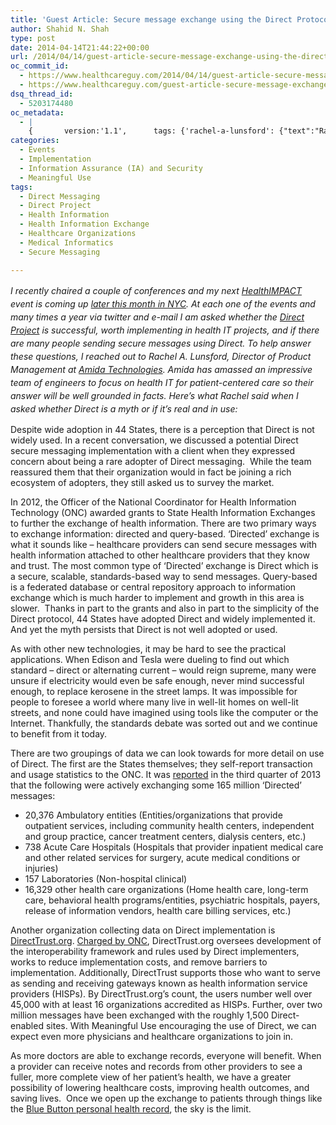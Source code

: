 ```yaml
---
title: 'Guest Article: Secure message exchange using the Direct Protocol is not a myth, there really are people using it'
author: Shahid N. Shah
type: post
date: 2014-04-14T21:44:22+00:00
url: /2014/04/14/guest-article-secure-message-exchange-using-the-direct-protocol-is-not-a-myth-there-really-are-people-using-it/
oc_commit_id:
  - https://www.healthcareguy.com/2014/04/14/guest-article-secure-message-exchange-using-the-direct-protocol-is-not-a-myth-there-really-are-people-using-it/1478770863
  - https://www.healthcareguy.com/guest-article-secure-message-exchange-using-the-direct-protocol-is-not-a-myth-there-really-are-people-using-it/1420181239
dsq_thread_id:
  - 5203174480
oc_metadata:
  - |
    {		version:'1.1',		tags: {'rachel-a-lunsford': {"text":"Rachel A. Lunsford","slug":"rachel-a-lunsford","source":{"_className":"Entity","url":"http://d.opencalais.com/pershash-1/5576df95-c9ec-39a6-b6a7-e0858bdc52ba","subjectURL":null,"type":{"_className":"ArtifactType","url":"http://s.opencalais.com/1/type/em/e/Person","name":"Person"},"name":"Rachel A. Lunsford","rawRelevance":0.628,"normalizedRelevance":0.628},"bucketName":"blacklisted","bucketPlacement":"user","_className":"Tag"}, 'director-of-product-management': {"text":"Director of Product Management","slug":"director-of-product-management","source":{"_className":"Entity","url":"http://d.opencalais.com/genericHasher-1/6634353b-2391-3d40-ae03-fc3f904a1210","subjectURL":null,"type":{"_className":"ArtifactType","url":"http://s.opencalais.com/1/type/em/e/Position","name":"Position"},"name":"Director of Product Management","rawRelevance":0.316,"normalizedRelevance":0.316},"bucketName":"blacklisted","bucketPlacement":"user","_className":"Tag"}, 'healthcare-organizations': {"text":"Healthcare Organizations","slug":"healthcare-organizations","source":null,"bucketName":"current","bucketPlacement":"auto","_className":"Tag"}, 'secure-messaging': {"text":"Secure Messaging","slug":"secure-messaging","source":null,"bucketName":"current","bucketPlacement":"auto","_className":"Tag"}, 'direct-messaging': {"text":"Direct Messaging","slug":"direct-messaging","source":null,"bucketName":"current","bucketPlacement":"auto","_className":"Tag"}, 'health-information': {"text":"Health Information","slug":"health-information","source":null,"bucketName":"current","bucketPlacement":"auto","_className":"Tag"}, 'health-information-exchange': {"text":"Health Information Exchange","slug":"health-information-exchange","source":null,"bucketName":"current","bucketPlacement":"auto","_className":"Tag"}, 'direct-project': {"text":"Direct Project","slug":"direct-project","source":null,"bucketName":"current","bucketPlacement":"auto","_className":"Tag"}, 'medical-informatics': {"text":"Medical informatics","slug":"medical-informatics","source":{"url":"http://d.opencalais.com/dochash-1/3bb3f0ea-34f7-3fc2-954d-4dc9791103fe/SocialTag/4","subjectURL":null,"type":{"url":"http://s.opencalais.com/1/type/tag/SocialTag","name":"SocialTag","_className":"ArtifactType"},"name":"Medical informatics","makeMeATag":true,"importance":1,"_className":"SocialTag","normalizedRelevance":1},"bucketName":"current","bucketPlacement":"auto","_className":"Tag"}}	}
categories:
  - Events
  - Implementation
  - Information Assurance (IA) and Security
  - Meaningful Use
tags:
  - Direct Messaging
  - Direct Project
  - Health Information
  - Health Information Exchange
  - Healthcare Organizations
  - Medical Informatics
  - Secure Messaging

---
```

<i style="line-height: 1.5em;">I recently chaired a couple of conferences and my next <a href="https://www.imn.org/health-impact/conference/Health-Impact-East/Home.html">HealthIMPACT</a> event is coming up <a href="https://www.imn.org/health-impact/conference/Health-Impact-East/Home.html">later this month in NYC</a>. At each one of the events and many times a year via twitter and e-mail I am asked whether the <a href="http://directproject.org/">Direct Project</a> is successful, worth implementing in health IT projects, and if there are many people sending secure messages using Direct. To help answer these questions, I reached out to Rachel A. Lunsford, Director of Product Management at <a href="http://amida-tech.com/">Amida Technologies</a>. Amida has amassed an impressive team of engineers to focus on health IT for patient-centered care so their answer will be well grounded in facts. Here’s what Rachel said when I asked whether Direct is a myth or if it’s real and in use:</i>

Despite wide adoption in 44 States, there is a perception that Direct is not widely used. In a recent conversation, we discussed a potential Direct secure messaging implementation with a client when they expressed concern about being a rare adopter of Direct messaging.  While the team reassured them that their organization would in fact be joining a rich ecosystem of adopters, they still asked us to survey the market.

In 2012, the Officer of the National Coordinator for Health Information Technology (ONC) awarded grants to State Health Information Exchanges to further the exchange of health information. There are two primary ways to exchange information: directed and query-based. ‘Directed’ exchange is what it sounds like – healthcare providers can send secure messages with health information attached to other healthcare providers that they know and trust. The most common type of ‘Directed’ exchange is Direct which is a secure, scalable, standards-based way to send messages. Query-based is a federated database or central repository approach to information exchange which is much harder to implement and growth in this area is slower.  Thanks in part to the grants and also in part to the simplicity of the Direct protocol, 44 States have adopted Direct and widely implemented it. And yet the myth persists that Direct is not well adopted or used.

As with other new technologies, it may be hard to see the practical applications. When Edison and Tesla were dueling to find out which standard – direct or alternating current – would reign supreme, many were unsure if electricity would even be safe enough, never mind successful enough, to replace kerosene in the street lamps. It was impossible for people to foresee a world where many live in well-lit homes on well-lit streets, and none could have imagined using tools like the computer or the Internet. Thankfully, the standards debate was sorted out and we continue to benefit from it today.

There are two groupings of data we can look towards for more detail on use of Direct. The first are the States themselves; they self-report transaction and usage statistics to the ONC. It was [reported][1] in the third quarter of 2013 that the following were actively exchanging some 165 million ‘Directed’ messages:

  * 20,376 Ambulatory entities (Entities/organizations that provide outpatient services, including community health centers, independent and group practice, cancer treatment centers, dialysis centers, etc.)
  * 738 Acute Care Hospitals (Hospitals that provider inpatient medical care and other related services for surgery, acute medical conditions or injuries)
  * 157 Laboratories (Non-hospital clinical)
  * 16,329 other health care organizations (Home health care, long-term care, behavioral health programs/entities, psychiatric hospitals, payers, release of information vendors, health care billing services, etc.)

Another organization collecting data on Direct implementation is [DirectTrust.org][2]. [Charged by ONC][3], DirectTrust.org oversees development of the interoperability framework and rules used by Direct implementers, works to reduce implementation costs, and remove barriers to implementation. Additionally, DirectTrust supports those who want to serve as sending and receiving gateways known as health information service providers (HISPs). By DirectTrust.org’s count, the users number well over 45,000 with at least 16 organizations accredited as HISPs. Further, over two million messages have been exchanged with the roughly 1,500 Direct-enabled sites. With Meaningful Use encouraging the use of Direct, we can expect even more physicians and healthcare organizations to join in.

As more doctors are able to exchange records, everyone will benefit. When a provider can receive notes and records from other providers to see a fuller, more complete view of her patient’s health, we have a greater possibility of lowering healthcare costs, improving health outcomes, and saving lives.  Once we open up the exchange to patients through things like the [Blue Button personal health record][4], the sky is the limit.

&nbsp;

&nbsp;

 [1]: http://healthit.gov/policy-researchers-implementers/active-directed-exchange-organization-type
 [2]: http://www.directtrust.org/
 [3]: http://healthit.gov/policy-researchers-implementers/exemplar-hie-governance-entities-program
 [4]: http://www.va.gov/bluebutton/